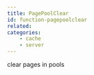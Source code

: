 ```yaml
---
title: PagePoolClear
id: function-pagepoolclear
related:
categories:
    - cache
    - server
---
```


clear pages in pools